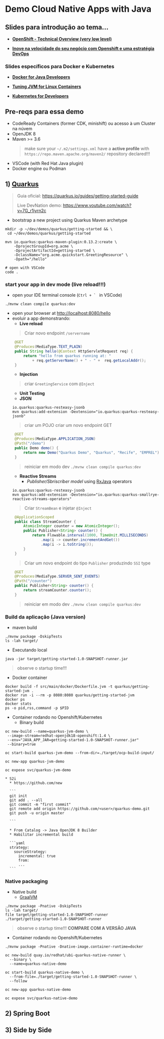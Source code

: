 # Demo Cloud Native Apps with Java

## Slides para introdução ao tema...
 * **[OpenShift - Technical Overview (very low level)](https://docs.google.com/presentation/d/1nwojcNFjOXiRkBRDIiHyWKxB5nyAk0_BWLhHJK2wc0w/edit#slide=id.gb6f3e2d2d_2_213)**

 * **[Inove na velocidade do seu negócio com Openshift e uma estratégia DevOps](https://docs.google.com/presentation/d/1LzDT0TK7PJOsLNPipRNlQcjm0ecikLD6FKXF5lXinEs/edit#slide=id.g17cadb6f71_1_0)**

### Slides específicos para Docker e Kubernetes
 * **[Docker for Java Developers](http://redhat.slides.com/rbenevid/docker4devs#/)**

 * **[Tuning JVM for Linux Containers](https://docs.google.com/presentation/d/1SSf5BX22TwAMwCgGtjKdACvvztXlXEW9XG3OttNsfGg/edit#slide=id.g1e56d4b0f2_0_260)**

 * **[Kubernetes for Developers](https://docs.google.com/presentation/d/1A1_3BqWnDu6gFi7JYuCpMeYVzShnPrQZmGiamKcBz84/edit#slide=id.g12c8aac1e6_0_0)**

## Pre-reqs para essa demo

 * CodeReady Containers (former CDK, minishift) ou acesso à um Cluster na núvem
 * OpenJDK 8
 * Maven >= 3.6
   > make sure your `~/.m2/settings.xml` have a **active profile** with `https://repo.maven.apache.org/maven2/` repository declared!!!
 * VSCode (with Red Hat Java plugin)
 * Docker engine ou Podman

## 1) [Quarkus](quarkus.io)

> Guia oficial: https://quarkus.io/guides/getting-started-guide
> 
> Live DevNation demo: https://www.youtube.com/watch?v=7G_r1iyrn2c

 * bootstrap a new project using Quarkus Maven archetype

```
mkdir -p ~/dev/demos/quarkus/getting-started && \
 cd ~/dev/demos/quarkus/getting-started

mvn io.quarkus:quarkus-maven-plugin:0.13.2:create \
    -DprojectGroupId=org.acme \
    -DprojectArtifactId=getting-started \
    -DclassName="org.acme.quickstart.GreetingResource" \
    -Dpath="/hello"

# open with VSCode
code .
```

### start your app in dev mode (live reload!!!)

 * open your IDE terminal console (``Ctrl + ` `` in VSCode)

```
./mvnw clean compile quarkus:dev
```

 * open your browser at [http://localhost:8080/hello](http://localhost:8080/hello)
 * evoluir a app demonstrando:
   * **Live reload**
   > Criar novo endpoint `/servername`
   ```java
    @GET
    @Produces(MediaType.TEXT_PLAIN)
    public String hello(@Context HttpServletRequest req) {
        return "hello from quarkus running at: " 
            + req.getServerName() + " - " +  req.getLocalAddr();
    }   
   ``` 
   * **Injection**
   > criar `GreetingService` com `@Inject`
   * **Unit Testing**
   * **JSON**
   ```
   io.quarkus:quarkus-resteasy-jsonb
   mvn quarkus:add-extension -Dextension="io.quarkus:quarkus-resteasy-jsonb"
   ```
   > criar um POJO
   > criar um novo endpoint GET
   ```java
    @GET
    @Produces(MediaType.APPLICATION_JSON)
    @Path("/demo")
    public Demo demo() { 
        return new Demo("Quarkus Demo", "Quarkus", "Recife", "EMPREL");
    }   
   ```
   > reiniciar em modo dev `./mvnw clean compile quarkus:dev`
   * **Reactive Streams**
     * _Publisher/Sbriscriber model_ using [RxJava](https://github.com/ReactiveX/RxJava) operators
   ```
   io.quarkus:quarkus-resteasy-jsonb
   mvn quarkus:add-extension -Dextension="io.quarkus:quarkus-smallrye-reactive-streams-operators"
   ```
   > Criar `StreamBean` e injetar `@Inject`
   ```java
    @ApplicationScoped
    public class StreamCounter {
        AtomicInteger counter = new AtomicInteger();
        public Publisher<String> counter() {
            return Flowable.interval(1000, TimeUnit.MILLISECONDS)
                .map(i -> counter.incrementAndGet())
                .map(i -> i.toString());
        }
    }
   ``` 
   > Criar um novo endpoint do tipo `Publisher` produzindo `SSI` type 
   ```java
    @GET
    @Produces(MediaType.SERVER_SENT_EVENTS)
    @Path("/counter")
    public Publisher<String> counter() {
        return streamCounter.counter();
    }  
   ``` 
   > reiniciar em modo dev `./mvnw clean compile quarkus:dev`

### Build da aplicação (Java version)

 * maven build
  ```
  ./mvnw package -DskipTests
  ls -lah target/
  ```
 * Executando local
  ```
  java -jar target/getting-started-1.0-SNAPSHOT-runner.jar
  ```
  > observe o startup time!!!

 * Docker container
  ```
  docker build -f src/main/docker/Dockerfile.jvm -t quarkus/getting-started-jvm .
  docker run -i --rm -p 8080:8080 quarkus/getting-started-jvm
  docker ps
  docker stats
  ps -o pid,rss,command -p $PID
  ```

 * Container rodando no Openshift/Kubernetes
   * Binary build 
  
  ```
  oc new-build --name=quarkus-jvm-demo \
   --image-stream=redhat-openjdk18-openshift:1.4 \
   --env="JAVA_APP_JAR=getting-started-1.0-SNAPSHOT-runner.jar"
   --binary=true

  oc start-build quarkus-jvm-demo --from-dir=./target/ocp-build-input/

  oc new-app quarkus-jvm-demo

  oc expose svc/quarkus-jvm-demo
  ```

    * S2i
      * https://github.com/new
  
      ```
      git init
      git add . --all
      git commit -m "first commit"
      git remote add origin https://github.com/<user>/quarkus-demo.git
      git push -u origin master

      ``` 
      
      * From Catalog -> Java OpenJDK 8 Builder
      * Habilitar incremental build
  
      ```yaml
      strategy:
        sourceStrategy:
          incremental: true 
          from:
          ...
      ```

### Native packaging
 * Native build
   * [GraalVM](https://www.graalvm.org/) 
  ```
  ./mvnw package -Pnative -DskipTests
  ls -lah target/
  file target/getting-started-1.0-SNAPSHOT-runner
  ./target/getting-started-1.0-SNAPSHOT-runner
  ```
  > observe o startup time!!! **COMPARE COM A VERSÃO JAVA**

 * Container rodando no Openshift/Kubernetes
  ```
  ./mvnw package -Pnative -Dnative-image.container-runtime=docker

  oc new-build quay.io/redhat/ubi-quarkus-native-runner \
    --binary \
    --name=quarkus-native-demo

  oc start-build quarkus-native-demo \
    --from-file=./target/getting-started-1.0-SNAPSHOT-runner \
    --follow

  oc new-app quarkus-native-demo

  oc expose svc/quarkus-native-demo
 ```

## 2) Spring Boot


## 3) Side by Side

